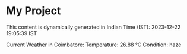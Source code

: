 # My Project

This content is dynamically generated in Indian Time (IST): 2023-12-22 19:05:39 IST


Current Weather in Coimbatore:
Temperature: 26.88 °C
Condition: haze

